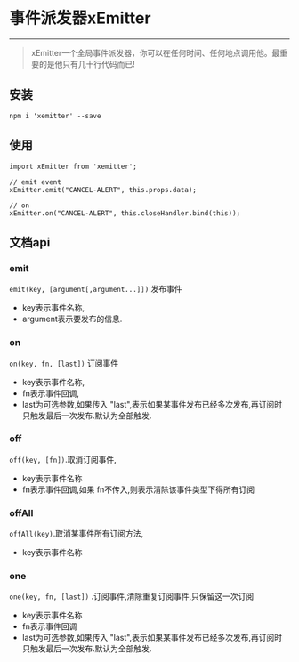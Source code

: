 # 事件派发器xEmitter

-----

> xEmitter一个全局事件派发器，你可以在任何时间、任何地点调用他。最重要的是他只有几十行代码而已!

## 安装
```
npm i 'xemitter' --save
```

## 使用
```
import xEmitter from 'xemitter';

// emit event
xEmitter.emit("CANCEL-ALERT", this.props.data);

// on
xEmitter.on("CANCEL-ALERT", this.closeHandler.bind(this));
```

## 文档api

### emit
`emit(key, [argument[,argument...]])` 发布事件

* key表示事件名称,
* argument表示要发布的信息.


### on
`on(key, fn, [last])` 订阅事件

* key表示事件名称,
* fn表示事件回调, 
* last为可选参数,如果传入 "last",表示如果某事件发布已经多次发布,再订阅时只触发最后一次发布.默认为全部触发.

### off
`off(key, [fn])`.取消订阅事件, 

* key表示事件名称
* fn表示事件回调,如果 fn不传入,则表示清除该事件类型下得所有订阅

### offAll
`offAll(key)`.取消某事件所有订阅方法, 

* key表示事件名称


### one
`one(key, fn, [last])` .订阅事件,清除重复订阅事件,只保留这一次订阅

* key表示事件名称
* fn表示事件回调
* last为可选参数,如果传入 "last",表示如果某事件发布已经多次发布,再订阅时只触发最后一次发布.默认为全部触发.